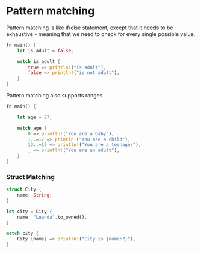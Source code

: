 # Pattern matching

Pattern matching is like if/else statement, except that it needs to be exhaustive - meaning that we need to check for every single possible value.


```rust
fn main() {
    let is_adult = false;

    match is_adult {
        true => println!("is adult"),
        false => println!("is not adult"),
    }
}
```

Pattern matching also supports ranges

```rust
fn main() {

    let age = 27;

    match age {
        0 => println!("You are a baby"),
        1..=12 => println!("You are a child"),
        13..=19 => println!("You are a teenager"),
        _ => println!("You are an adult"),
    }
}
```


### Struct Matching

```rust
struct City {
    name: String;
}

let city = City {
    name: "Luanda".to_owned(),
}

match city {
    City {name} => println!("City is {name:?}"),
}
```
